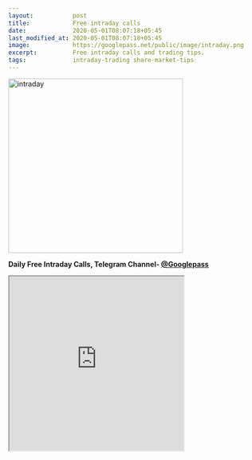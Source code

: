 ```yaml
---
layout:           post
title:            Free intraday calls
date:             2020-05-01T08:07:18+05:45
last_modified_at: 2020-05-01T08:07:18+05:45
image:            https://googlepass.net/public/image/intraday.png
excerpt:          Free intraday calls and trading tips.
tags:             intraday-trading share-market-tips
---
```


<p><img src="https://googlepass.net/public/image/intraday.png" width="350" height="350" alt="intraday"></p>

<strong> Daily Free Intraday Calls, Telegram Channel- <strong><a href="https://t.me/googlepass" target="_blank" rel="noopener noreferrer">@Googlepass</a></strong><br>

<iframe src="https://docs.google.com/spreadsheets/d/e/2PACX-1vSjlAZKb0KgLvF6zuc84oyY34PxTZG50gbsk9Kwiw61GL-YQbBXcvRCP_t6ATIklbYbMOBMAwavkU1D/pubhtml?gid=1248142820&amp;single=true&amp;widget=true&amp;headers=false" width="350" height="350"></iframe>
